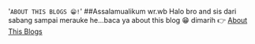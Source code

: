 
'`ABOUT THIS BLOGS 😁!`' 
##Assalamualikum wr.wb
Halo bro and sis dari sabang sampai merauke he...baca ya about this blog 😁 dimarih 👉 <a href="/post/aboutme/">About This Blogs</a>
